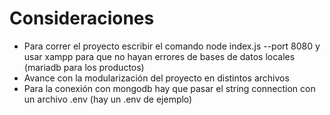 # Consideraciones
- Para correr el proyecto escribir el comando node index.js --port 8080 y usar xampp para que no hayan errores de bases de datos locales (mariadb para los productos)
- Avance con la modularización del proyecto en distintos archivos
- Para la conexión con mongodb hay que pasar el string connection con un archivo .env (hay un .env de ejemplo)